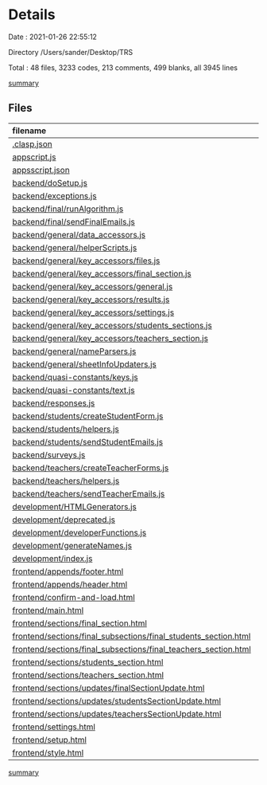 # Details

Date : 2021-01-26 22:55:12

Directory /Users/sander/Desktop/TRS

Total : 48 files,  3233 codes, 213 comments, 499 blanks, all 3945 lines

[summary](results.md)

## Files
| filename | language | code | comment | blank | total |
| :--- | :--- | ---: | ---: | ---: | ---: |
| [.clasp.json](/.clasp.json) | JSON | 1 | 0 | 1 | 2 |
| [appscript.js](/appscript.js) | JavaScript | 1 | 0 | 2 | 3 |
| [appsscript.json](/appsscript.json) | JSON | 14 | 0 | 0 | 14 |
| [backend/doSetup.js](/backend/doSetup.js) | JavaScript | 84 | 11 | 33 | 128 |
| [backend/exceptions.js](/backend/exceptions.js) | JavaScript | 66 | 1 | 11 | 78 |
| [backend/final/runAlgorithm.js](/backend/final/runAlgorithm.js) | JavaScript | 191 | 51 | 19 | 261 |
| [backend/final/sendFinalEmails.js](/backend/final/sendFinalEmails.js) | JavaScript | 49 | 3 | 7 | 59 |
| [backend/general/data_accessors.js](/backend/general/data_accessors.js) | JavaScript | 41 | 0 | 5 | 46 |
| [backend/general/helperScripts.js](/backend/general/helperScripts.js) | JavaScript | 133 | 15 | 20 | 168 |
| [backend/general/key_accessors/files.js](/backend/general/key_accessors/files.js) | JavaScript | 150 | 9 | 26 | 185 |
| [backend/general/key_accessors/final_section.js](/backend/general/key_accessors/final_section.js) | JavaScript | 58 | 0 | 16 | 74 |
| [backend/general/key_accessors/general.js](/backend/general/key_accessors/general.js) | JavaScript | 28 | 4 | 10 | 42 |
| [backend/general/key_accessors/results.js](/backend/general/key_accessors/results.js) | JavaScript | 59 | 0 | 15 | 74 |
| [backend/general/key_accessors/settings.js](/backend/general/key_accessors/settings.js) | JavaScript | 0 | 0 | 1 | 1 |
| [backend/general/key_accessors/students_sections.js](/backend/general/key_accessors/students_sections.js) | JavaScript | 45 | 0 | 10 | 55 |
| [backend/general/key_accessors/teachers_section.js](/backend/general/key_accessors/teachers_section.js) | JavaScript | 31 | 0 | 9 | 40 |
| [backend/general/nameParsers.js](/backend/general/nameParsers.js) | JavaScript | 25 | 17 | 7 | 49 |
| [backend/general/sheetInfoUpdaters.js](/backend/general/sheetInfoUpdaters.js) | JavaScript | 62 | 0 | 11 | 73 |
| [backend/quasi-constants/keys.js](/backend/quasi-constants/keys.js) | JavaScript | 29 | 9 | 15 | 53 |
| [backend/quasi-constants/text.js](/backend/quasi-constants/text.js) | JavaScript | 121 | 5 | 41 | 167 |
| [backend/responses.js](/backend/responses.js) | JavaScript | 33 | 0 | 5 | 38 |
| [backend/students/createStudentForm.js](/backend/students/createStudentForm.js) | JavaScript | 73 | 22 | 16 | 111 |
| [backend/students/helpers.js](/backend/students/helpers.js) | JavaScript | 78 | 8 | 12 | 98 |
| [backend/students/sendStudentEmails.js](/backend/students/sendStudentEmails.js) | JavaScript | 50 | 2 | 6 | 58 |
| [backend/surveys.js](/backend/surveys.js) | JavaScript | 43 | 1 | 7 | 51 |
| [backend/teachers/createTeacherForms.js](/backend/teachers/createTeacherForms.js) | JavaScript | 110 | 14 | 15 | 139 |
| [backend/teachers/helpers.js](/backend/teachers/helpers.js) | JavaScript | 58 | 12 | 7 | 77 |
| [backend/teachers/sendTeacherEmails.js](/backend/teachers/sendTeacherEmails.js) | JavaScript | 90 | 1 | 7 | 98 |
| [development/HTMLGenerators.js](/development/HTMLGenerators.js) | JavaScript | 63 | 2 | 7 | 72 |
| [development/deprecated.js](/development/deprecated.js) | JavaScript | 46 | 9 | 6 | 61 |
| [development/developerFunctions.js](/development/developerFunctions.js) | JavaScript | 20 | 0 | 4 | 24 |
| [development/generateNames.js](/development/generateNames.js) | JavaScript | 35 | 0 | 10 | 45 |
| [development/index.js](/development/index.js) | JavaScript | 23 | 0 | 4 | 27 |
| [frontend/appends/footer.html](/frontend/appends/footer.html) | HTML | 44 | 0 | 1 | 45 |
| [frontend/appends/header.html](/frontend/appends/header.html) | HTML | 9 | 4 | 1 | 14 |
| [frontend/confirm-and-load.html](/frontend/confirm-and-load.html) | HTML | 65 | 0 | 12 | 77 |
| [frontend/main.html](/frontend/main.html) | HTML | 84 | 1 | 14 | 99 |
| [frontend/sections/final_section.html](/frontend/sections/final_section.html) | HTML | 54 | 0 | 6 | 60 |
| [frontend/sections/final_subsections/final_students_section.html](/frontend/sections/final_subsections/final_students_section.html) | HTML | 93 | 0 | 6 | 99 |
| [frontend/sections/final_subsections/final_teachers_section.html](/frontend/sections/final_subsections/final_teachers_section.html) | HTML | 88 | 0 | 8 | 96 |
| [frontend/sections/students_section.html](/frontend/sections/students_section.html) | HTML | 202 | 1 | 26 | 229 |
| [frontend/sections/teachers_section.html](/frontend/sections/teachers_section.html) | HTML | 188 | 1 | 19 | 208 |
| [frontend/sections/updates/finalSectionUpdate.html](/frontend/sections/updates/finalSectionUpdate.html) | HTML | 42 | 0 | 6 | 48 |
| [frontend/sections/updates/studentsSectionUpdate.html](/frontend/sections/updates/studentsSectionUpdate.html) | HTML | 24 | 0 | 2 | 26 |
| [frontend/sections/updates/teachersSectionUpdate.html](/frontend/sections/updates/teachersSectionUpdate.html) | HTML | 27 | 0 | 4 | 31 |
| [frontend/settings.html](/frontend/settings.html) | HTML | 255 | 10 | 12 | 277 |
| [frontend/setup.html](/frontend/setup.html) | HTML | 68 | 0 | 5 | 73 |
| [frontend/style.html](/frontend/style.html) | HTML | 80 | 0 | 12 | 92 |

[summary](results.md)
